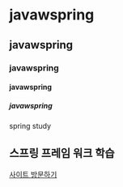 # javawspring
## javawspring
### javawspring
#### javawspring
##### javawspring
spring study
<h2>스프링 프레임 워크 학습</h2>
<div>
<a href="http://49.142.157.251:9090/green2209S_03" target="_blank">사이트 방문하기</a>
</div>
